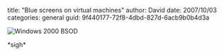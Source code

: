 
title: "Blue screens on virtual machines"
author: David
date: 2007/10/03
categories: general
guid: 9f440177-72f8-4dbd-827d-6acb9b0b4d3a

![Windows 2000 BSOD](https://s3.amazonaws.com/mohundro/blog/WindowsLiveWriter/Bluescreensonvirtualmachines_88F8/image.png)  

\*sigh\*


